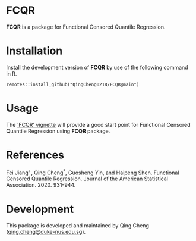FCQR
=======

**FCQR** is a package for Functional Censored Quantile Regression.

Installation
============
Install the development version of **FCQR** by use of the following command in R.
```
remotes::install_github("QingCheng0218/FCQR@main")
```


Usage
=========
The ['FCQR' vignette](https://github.com/QingCheng0218/FCQR/blob/main/vignettes/FCQR.pdf) will provide a good start point for Functional Censored Quantile Regression using **FCQR** package. 

References
==========
Fei Jiang<sup>+</sup>, Qing Cheng<sup>*</sup>, Guosheng Yin, and Haipeng Shen. Functional Censored Quantile Regression. Journal of the American Statistical Association. 2020. 931-944.

Development
===========

This package is developed and maintained by Qing Cheng (qing.cheng@duke-nus.edu.sg).
 
